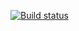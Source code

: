 [![Build status](https://ci.appveyor.com/api/projects/status/8d6tl95u9452ad85?svg=true)](https://ci.appveyor.com/project/Vl-pod/dom)